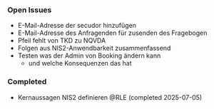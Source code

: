 ### Open Issues
- E-Mail-Adresse der secudor hinzufügen
- E-Mail-Adresse des Anfragenden für zusenden des Fragebogen
- Pfeil fehlt von TKD zu NQVDA
- Folgen aus NIS2-Anwendbarkeit zusammenfassend
- Testen was der Admin von Booking ändern kann
	- und welche Konsequenzen das hat

### Completed
- Kernaussagen NIS2 definieren @RLE (completed 2025-07-05)
